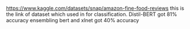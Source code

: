 https://www.kaggle.com/datasets/snap/amazon-fine-food-reviews   this is the link of dataset which used in for classification.
Distil-BERT got 81% accuracy
ensembling bert and xlnet got 40% accuracy
